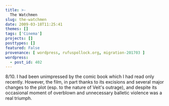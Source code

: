 ```yaml
---
title: >-
  The Watchmen
slug: the-watchmen
date: 2009-03-18T11:25:41
themes: []
tags: ['Cinema']
projects: []
posttypes: []
featured: False
provenance: [ wordpress, rufuspollock.org, migration-201703 ]
wordpress:
  - post_id: 402
---
```


8/10. I had been unimpressed by the comic book which I had read only recently. However, the film, in part thanks to its excisions and several major changes to the plot (esp. to the nature of Veit's outrage), and despite its occasional moment of overblown and unnecessary balletic violence was a real triumph.

